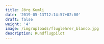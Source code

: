 ```yaml
---
title: Jörg Kumli
date: '2019-05-13T12:14:57+02:00'
draft: false
weight: '4'
image: /img/uploads/fluglehrer_blanco.jpg
description: Rundflugpilot
---
```


